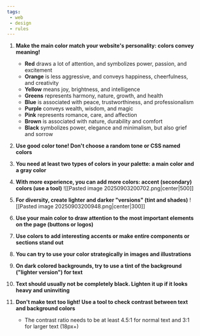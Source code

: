 ```yaml
---
tags: 
 - web
 - design
 - rules
---
```


1. **Make the main color match your website's personality: colors convey meaning!**
   - **Red** draws a lot of attention, and symbolizes power, passion, and excitement
   - **Orange** is less aggressive, and conveys happiness, cheerfulness, and creativity
   - **Yellow** means joy, brightness, and intelligence
   - **Greens** represents harmony, nature, growth, and health
   - **Blue** is associated with peace, trustworthiness, and professionalism
   - **Purple** conveys wealth, wisdom, and magic
   - **Pink** represents romance, care, and affection
   - **Brown** is associated with nature, durability and comfort
   - **Black** symbolizes power, elegance and minimalism, but also grief and sorrow

2. **Use good color tone! Don't choose a random tone or CSS named colors**

3. **You need at least two types of colors in your palette: a main color and a gray color**

4. **With more experience, you can add more colors: accent (secondary) colors (use a tool)**
![[Pasted image 20250903200702.png|center|500]]

5. **For diversity, create lighter and darker "versions" (tint and shades)**
![[Pasted image 20250903200948.png|center|300]]

6. **Use your main color to draw attention to the most important elements on the page (buttons or logos)**

7. **Use colors to add interesting accents or make entire components or sections stand out**

8. **You can try to use your color strategically in images and illustrations**

9. **On dark colored backgrounds, try to use a tint of  the background ("lighter version") for text**

10. **Text should usually not be completely black. Lighten it up if it looks heavy and uninviting**

11. **Don't make text too light! Use a tool to check contrast between text and background colors**
	- The contrast ratio needs to be at least 4.5:1 for normal text and 3:1 for larger text (18px+)